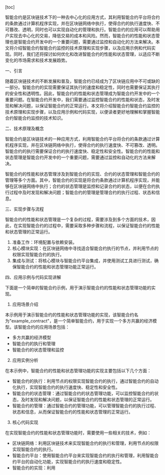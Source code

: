 
[toc]                    
                
                
智能合约是区块链技术下的一种去中心化的应用方式，其利用智能合约平台将合约的条款通过计算机程序实现，并在区块链网络中执行，使得合约的执行速度快、不可篡改、透明，同时也可以实现自动化的管理和执行。智能合约的应用可以帮助用户实现去中心化的交易，降低交易的成本和风险。然而，智能合约的性能和状态管理也是智能合约开发中的一个重要问题，需要通过监控和自动化的方法来解决。本文将介绍智能合约智能合约监控的技术原理和实现步骤，以及应用示例和代码实现。同时，我们还将探讨如何优化和改进智能合约的性能和状态管理，以适应不断变化的市场需求和技术发展趋势。

一、引言

随着区块链技术的不断发展和普及，智能合约已经成为了区块链应用中不可或缺的一部分。智能合约的实现需要保证其执行的速度和稳定性，同时也需要保证其执行的安全性和透明性。因此，智能合约的性能和状态管理成为智能合约开发中的一个重要问题。在智能合约开发中，我们需要通过监控智能合约的性能和状态，及时发现和解决问题，以保证智能合约的正常运行。本文将介绍智能合约智能合约监控的技术原理和实现步骤，以及应用示例和代码实现，以便读者更好地理解和掌握智能合约智能合约监控的技术知识。

二、技术原理及概念

智能合约是区块链技术的一种应用方式，利用智能合约平台将合约的条款通过计算机程序实现，并在区块链网络中执行，使得合约的执行速度快、不可篡改、透明。智能合约的执行需要保证合约的执行速度快、稳定性和安全性。智能合约的性能和状态管理是智能合约开发中的一个重要问题，需要通过监控和自动化的方法来解决。

智能合约的性能和状态管理涉及到智能合约的实现、合约的状态管理和智能合约的管理等多个方面。其中，智能合约的实现是将合约条款通过计算机程序实现，并能够在区块链网络中执行；合约的状态管理是监控和记录合约的状态，以便在合约执行过程中及时发现和解决问题；智能合约的管理是管理合约的执行过程、状态和信息。

三、实现步骤与流程

智能合约的性能和状态管理是一个复杂的过程，需要涉及到多个方面的技术，因此，在实现智能合约的过程中，需要采取多种步骤和流程，以保证智能合约的性能和状态管理的正常运行。

1. 准备工作：环境配置与依赖安装。
2. 核心模块实现：在区块链网络中寻找适合智能合约执行的节点，并利用节点的权限实现智能合约的执行。
3. 集成与测试：将核心模块与智能合约平台集成，并使用测试工具进行测试，确保智能合约的性能和状态管理功能正常运行。

四、应用示例与代码实现讲解

下面是一个简单的智能合约示例，用于演示智能合约的性能和状态管理功能的实现。

1. 应用场景介绍

本示例用于演示智能合约的性能和状态管理功能的实现，该智能合约名为"example_contract"，是一个简单智能合约，用于实现一个多方共赢的经济模型。该智能合约的应用场景包括：

* 多方共赢的经济模型
* 智能合约的执行和管理
* 智能合约的状态管理和监控

2. 应用实例分析

在本示例中，智能合约的性能和状态管理功能的实现主要包括以下几个方面：

* 智能合约的执行：利用节点的权限实现智能合约的执行，通过智能合约的自动化执行，实现智能合约的执行速度快、稳定性和安全性。
* 智能合约的状态管理：通过智能合约的状态管理功能，可以监控智能合约的状态，及时发现和解决问题，以保证智能合约的性能和状态管理的正常运行。
* 智能合约的管理：通过智能合约的管理功能，可以管理智能合约的执行过程、状态和信息，从而保证智能合约的性能和状态管理的正常运行。

3. 核心代码实现

在实现智能合约的性能和状态管理功能时，需要使用一些相关的技术，例如：

* 区块链网络：利用区块链技术来实现智能合约的执行和管理，利用节点的权限实现智能合约的执行。
* 智能合约平台：使用智能合约平台来实现智能合约的执行和管理，利用智能合约平台的自动化功能，实现智能合约的执行速度和稳定性。
* 智能合约的实现：利用


